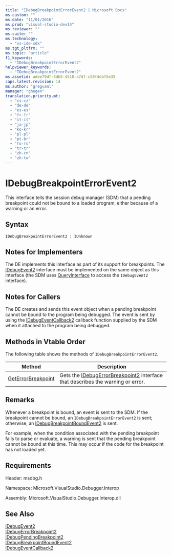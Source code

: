 ```yaml
---
title: "IDebugBreakpointErrorEvent2 | Microsoft Docs"
ms.custom: ""
ms.date: "11/01/2016"
ms.prod: "visual-studio-dev14"
ms.reviewer: ""
ms.suite: ""
ms.technology: 
  - "vs-ide-sdk"
ms.tgt_pltfrm: ""
ms.topic: "article"
f1_keywords: 
  - "IDebugBreakpointErrorEvent2"
helpviewer_keywords: 
  - "IDebugBreakpointErrorEvent2"
ms.assetid: adee79df-8db5-4510-a7df-c50f4dbf5e35
caps.latest.revision: 14
ms.author: "gregvanl"
manager: "ghogen"
translation.priority.mt: 
  - "cs-cz"
  - "de-de"
  - "es-es"
  - "fr-fr"
  - "it-it"
  - "ja-jp"
  - "ko-kr"
  - "pl-pl"
  - "pt-br"
  - "ru-ru"
  - "tr-tr"
  - "zh-cn"
  - "zh-tw"
---
```

# IDebugBreakpointErrorEvent2
This interface tells the session debug manager (SDM) that a pending breakpoint could not be bound to a loaded program, either because of a warning or an error.  
  
## Syntax  
  
```  
IDebugBreakpointErrorEvent2 : IUnknown  
```  
  
## Notes for Implementers  
 The DE implements this interface as part of its support for breakpoints. The [IDebugEvent2](../../../extensibility/debugger/reference/idebugevent2.md) interface must be implemented on the same object as this interface (the SDM uses [QueryInterface](/visual-cpp/atl/queryinterface) to access the `IDebugEvent2` interface).  
  
## Notes for Callers  
 The DE creates and sends this event object when a pending breakpoint cannot be bound to the program being debugged. The event is sent by using the [IDebugEventCallback2](../../../extensibility/debugger/reference/idebugeventcallback2.md) callback function supplied by the SDM when it attached to the program being debugged.  
  
## Methods in Vtable Order  
 The following table shows the methods of `IDebugBreakpointErrorEvent2`.  
  
|Method|Description|  
|------------|-----------------|  
|[GetErrorBreakpoint](../../../extensibility/debugger/reference/idebugbreakpointerrorevent2-geterrorbreakpoint.md)|Gets the [IDebugErrorBreakpoint2](../../../extensibility/debugger/reference/idebugerrorbreakpoint2.md) interface that describes the warning or error.|  
  
## Remarks  
 Whenever a breakpoint is bound, an event is sent to the SDM. If the breakpoint cannot be bound, an `IDebugBreakpointErrorEvent2` is sent; otherwise, an [IDebugBreakpointBoundEvent2](../../../extensibility/debugger/reference/idebugbreakpointboundevent2.md) is sent.  
  
 For example, when the condition associated with the pending breakpoint fails to parse or evaluate, a warning is sent that the pending breakpoint cannot be bound at this time. This may occur if the code for the breakpoint has not loaded yet.  
  
## Requirements  
 Header: msdbg.h  
  
 Namespace: Microsoft.VisualStudio.Debugger.Interop  
  
 Assembly: Microsoft.VisualStudio.Debugger.Interop.dll  
  
## See Also  
 [IDebugEvent2](../../../extensibility/debugger/reference/idebugevent2.md)   
 [IDebugErrorBreakpoint2](../../../extensibility/debugger/reference/idebugerrorbreakpoint2.md)   
 [IDebugPendingBreakpoint2](../../../extensibility/debugger/reference/idebugpendingbreakpoint2.md)   
 [IDebugBreakpointBoundEvent2](../../../extensibility/debugger/reference/idebugbreakpointboundevent2.md)   
 [IDebugEventCallback2](../../../extensibility/debugger/reference/idebugeventcallback2.md)